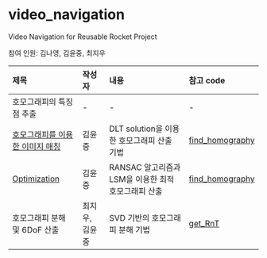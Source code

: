 # video_navigation
Video Navigation for Reusable Rocket Project

참여 인원: 김나영, 김윤중, 최지우

|제목|작성자|내용|참고 code|
|:------|:---|:---|:---|
|호모그래피의 특징점 추출|-|-|-|
|[호모그래피를 이용한 이미지 매칭](Reference/Homography.ipynb) |김윤중|DLT solution을 이용한 호모그래피 산출 기법|[find_homography](src/find_homography.py)|
|[Optimization](Reference/Optimization.ipynb)|김윤중|RANSAC 알고리즘과 LSM을 이용한 최적 호모그래피 산출|[find_homography](src/find_homography.py)|
|호모그래피 분해 및 6DoF 산출|최지우, 김윤중|SVD 기반의 호모그래피 분해 기법|[get_RnT](src/get_RnT.py)|

